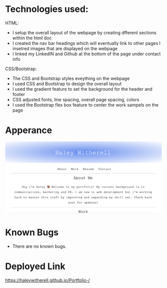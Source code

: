 # Technologies used: 

HTML:
- I setup the overall layout of the webpage by creating dfferent sections within the html doc
- I created the nav bar headings which will eventually link to other pages
I insetred images that are displayed on the webpage
- I linked my LinkedIN and Github at the bottom of the page under contact info

CSS/Bootstrap:
- The CSS and Bootstrap styles eveything on the webpage
- I used CSS and Bootstrap to design the overall layout
- I used the gradient feature to set the background for the header and footer
- CSS adjusted fonts, line spacing, overall page spacing, colors 
- I used the Bootstrap flex box feature to center the work sampels on the page 

# Apperance 
![screenshot of webpage](./Images/screenshot.png)

# Known Bugs
- There are no known bugs. 

# Deployed Link 
https://haleywitherell.github.io/Portfolio-/